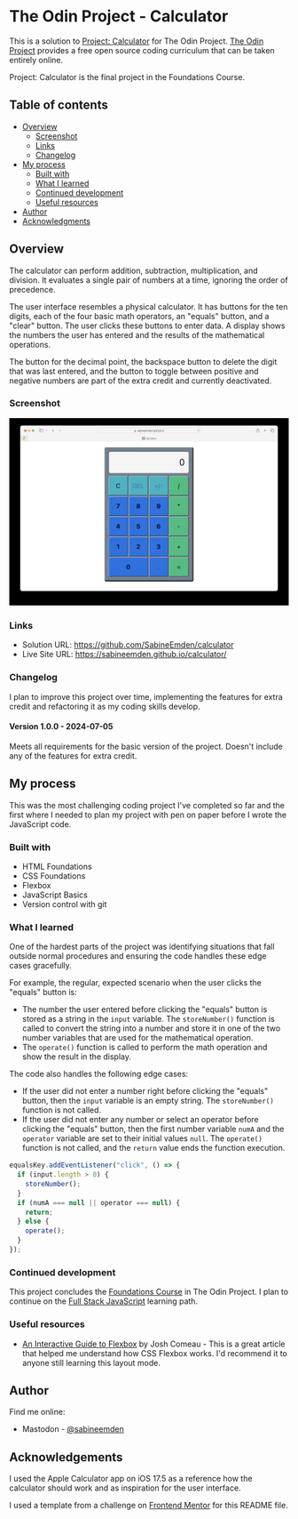 # The Odin Project - Calculator

This is a solution to [Project: Calculator](https://www.theodinproject.com/lessons/foundations-calculator) for The Odin Project. [The Odin Project](https://www.theodinproject.com/about) provides a free open source coding curriculum that can be taken entirely online.

Project: Calculator is the final project in the Foundations Course.

## Table of contents

- [Overview](#overview)
  - [Screenshot](#screenshot)
  - [Links](#links)
  - [Changelog](#changelog)
- [My process](#my-process)
  - [Built with](#built-with)
  - [What I learned](#what-i-learned)
  - [Continued development](#continued-development)
  - [Useful resources](#useful-resources)
- [Author](#author)
- [Acknowledgments](#acknowledgments)

## Overview

The calculator can perform addition, subtraction, multiplication, and division. It evaluates a single pair of numbers at a time, ignoring the order of precedence.

The user interface resembles a physical calculator. It has buttons for the ten digits, each of the four basic math operators, an "equals" button, and a "clear" button. The user clicks these buttons to enter data. A display shows the numbers the user has entered and the results of the mathematical operations.

The button for the decimal point, the backspace button to delete the digit that was last entered, and the button to toggle between positive and negative numbers are part of the extra credit and currently deactivated.

### Screenshot

![screenshot for Project: Calculator](./screenshot.jpg)

### Links

- Solution URL: https://github.com/SabineEmden/calculator
- Live Site URL: https://sabineemden.github.io/calculator/

### Changelog

I plan to improve this project over time, implementing the features for extra credit and refactoring it as my coding skills develop.

#### Version 1.0.0 - 2024-07-05

Meets all requirements for the basic version of the project. Doesn't include any of the features for extra credit.

## My process

This was the most challenging coding project I've completed so far and the first where I needed to plan my project with pen on paper before I wrote the JavaScript code.

### Built with

- HTML Foundations
- CSS Foundations
- Flexbox
- JavaScript Basics
- Version control with git

### What I learned

One of the hardest parts of the project was identifying situations that fall outside normal procedures and ensuring the code handles these edge cases gracefully.

For example, the regular, expected scenario when the user clicks the "equals" button is:

- The number the user entered before clicking the "equals" button is stored as a string in the `input` variable. The `storeNumber()` function is called to convert the string into a number and store it in one of the two number variables that are used for the mathematical operation.
- The `operate()` function is called to perform the math operation and show the result in the display.

The code also handles the following edge cases:

- If the user did not enter a number right before clicking the "equals" button, then the `input` variable is an empty string. The `storeNumber()` function is not called.
- If the user did not enter any number or select an operator before clicking the "equals" button, then the first number variable `numA` and the `operator` variable are set to their initial values `null`. The `operate()` function is not called, and the `return` value ends the function execution.

```js
equalsKey.addEventListener("click", () => {
  if (input.length > 0) {
    storeNumber();
  }
  if (numA === null || operator === null) {
    return;
  } else {
    operate();
  }
});
```

### Continued development

This project concludes the [Foundations Course](https://www.theodinproject.com/paths/foundations/courses/foundations) in The Odin Project. I plan to continue on the [Full Stack JavaScript](https://www.theodinproject.com/paths/full-stack-javascript) learning path.

### Useful resources

- [An Interactive Guide to Flexbox](https://www.joshwcomeau.com/css/interactive-guide-to-flexbox/) by Josh Comeau - This is a great article that helped me understand how CSS Flexbox works. I'd recommend it to anyone still learning this layout mode.

## Author

Find me online:

- Mastodon - [@sabineemden](https://mastodon.online/@sabineemden)

## Acknowledgements

I used the Apple Calculator app on iOS 17.5 as a reference how the calculator should work and as inspiration for the user interface.

I used a template from a challenge on [Frontend Mentor](https://www.frontendmentor.io/) for this README file.

